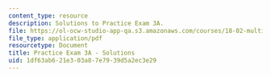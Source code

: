 ```yaml
---
content_type: resource
description: Solutions to Practice Exam 3A.
file: https://ol-ocw-studio-app-qa.s3.amazonaws.com/courses/18-02-multivariable-calculus-fall-2007/1df63ab621e303a87e7939d5a2ec3e29_prac3asol.pdf
file_type: application/pdf
resourcetype: Document
title: Practice Exam 3A - Solutions
uid: 1df63ab6-21e3-03a8-7e79-39d5a2ec3e29
---
```


